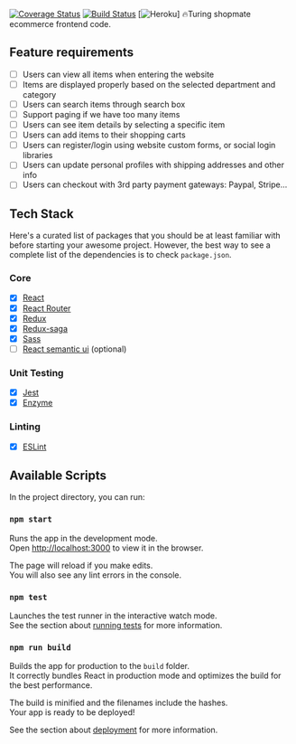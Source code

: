 [![Coverage Status](https://coveralls.io/repos/github/p8ul/shopmate-ecommerce-frontend/badge.svg?branch=master&cacheBuster=1)](https://coveralls.io/github/p8ul/shopmate-ecommerce-frontend?branch=master)
[![Build Status](https://travis-ci.org/p8ul/shopmate-ecommerce-frontend.svg?branch=master)](https://travis-ci.org/p8ul/shopmate-ecommerce-frontend)
[![Heroku](https://heroku-badge.herokuapp.com/?app=shopmate)]
🔥Turing shopmate ecommerce frontend code.

## Feature requirements
- [ ] Users can view all items when entering the website
- [ ] Items are displayed properly based on the selected department and category
- [ ] Users can search items through search box
- [ ] Support paging if we have too many items
- [ ] Users can see item details by selecting a specific item
- [ ] Users can add items to their shopping carts
- [ ] Users can register/login using website custom forms, or social login libraries
- [ ] Users can update personal profiles with shipping addresses and other info
- [ ] Users can checkout with 3rd party payment gateways: Paypal, Stripe…

## Tech Stack

Here's a curated list of packages that you should be at least familiar with before starting your awesome project. However, the best way to see a complete list of the dependencies is to check `package.json`.

### Core

- [x] [React](https://facebook.github.io/react/)
- [x] [React Router](https://github.com/ReactTraining/react-router)
- [x] [Redux](http://redux.js.org/)
- [x] [Redux-saga](https://redux-saga.js.org/docs/introduction/BeginnerTutorial.html)
- [x] [Sass](https://sass-lang.com/)
- [ ] [React semantic ui](https://react.semantic-ui.com) (optional)

### Unit Testing

- [x] [Jest](http://facebook.github.io/jest/)
- [X] [Enzyme](http://airbnb.io/enzyme/)

### Linting

- [X] [ESLint](http://eslint.org/)

## Available Scripts

In the project directory, you can run:

### `npm start`

Runs the app in the development mode.<br>
Open [http://localhost:3000](http://localhost:3000) to view it in the browser.

The page will reload if you make edits.<br>
You will also see any lint errors in the console.

### `npm test`

Launches the test runner in the interactive watch mode.<br>
See the section about [running tests](https://facebook.github.io/create-react-app/docs/running-tests) for more information.

### `npm run build`

Builds the app for production to the `build` folder.<br>
It correctly bundles React in production mode and optimizes the build for the best performance.

The build is minified and the filenames include the hashes.<br>
Your app is ready to be deployed!

See the section about [deployment](https://facebook.github.io/create-react-app/docs/deployment) for more information.

